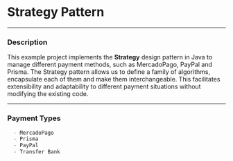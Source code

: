 # Strategy Pattern

---

### Description

This example project implements the **Strategy** design pattern in Java to manage different payment methods, such as MercadoPago, PayPal and Prisma. The Strategy pattern allows us to define a family of algorithms, encapsulate each of them and make them interchangeable. This facilitates extensibility and adaptability to different payment situations without modifying the existing code.

----

### Payment Types

```java
  - MercadoPago
  - Prisma
  - PayPal
  - Transfer Bank 
```






